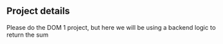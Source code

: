 ## Project details
Please do the DOM 1 project, but here we will be using a backend logic to return the sum